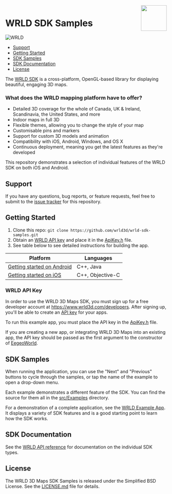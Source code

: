 <a href="http://www.wrld3d.com/">
    <img src="http://cdn2.eegeo.com/wp-content/uploads/2017/04/WRLD_Blue.png" align="right" height="80px" />
</a>

# WRLD SDK Samples

![WRLD](http://cdn2.eegeo.com/wp-content/uploads/2017/04/screenselection01.png)

* [Support](#support)
* [Getting Started](#getting-started)
* [SDK Samples](#sdk-samples)
* [SDK Documentation](#sdk-documentation)
* [License](#license)

The [WRLD SDK](http://www.wrld3d.com/) is a cross-platform, OpenGL-based library for displaying beautiful, engaging 3D maps.

### What does the WRLD mapping platform have to offer?

* Detailed 3D coverage for the whole of Canada, UK & Ireland, Scandinavia, the United States, and more
* Indoor maps in full 3D
* Flexible themes, allowing you to change the style of your map
* Customisable pins and markers
* Support for custom 3D models and animation
* Compatibility with iOS, Android, Windows, and OS X
* Continuous deployment, meaning you get the latest features as they're developed

This repository demonstrates a selection of individual features of the WRLD SDK on both iOS and Android.

## Support

If you have any questions, bug reports, or feature requests, feel free to submit to the [issue tracker](https://github.com/wrld3d/wrld-sdk-samples/issues) for this repository.

## Getting Started

1.  Clone this repo: `git clone https://github.com/wrld3d/wrld-sdk-samples.git`
2.  Obtain an [WRLD API key](https://www.wrld3d.com/developers/apikeys) and place it in the [ApiKey.h](https://github.com/wrld3d/wrld-sdk-samples/blob/master/src/Examples/ApiKey.h#L10) file.
3.  See table below to see detailed instructions for building the app.

Platform                                		| Languages
------------------------------------------------|-----------------
[Getting started on Android](/android#readme) 	| C++, Java
[Getting started on iOS](/ios#readme)           | C++, Objective-C

### WRLD API Key 

In order to use the WRLD 3D Maps SDK, you must sign up for a free developer account at https://www.wrld3d.com/developers. After signing up, you'll be able to create an [API key](https://www.wrld3d.com/developers/apikeys) for your apps. 

To run this example app, you must place the API key in the [ApiKey.h](https://github.com/wrld3d/wrld-sdk-samples/blob/master/src/Examples/ApiKey.h#L10) file.

If you are creating a new app, or integrating WRLD 3D Maps into an existing app, the API key should be passed as the first argument to the constructor of [EegeoWorld](http://cdn1.wrld3d.com/docs/mobile-sdk/class_eegeo_1_1_eegeo_world.html).

## SDK Samples

When running the application, you can use the "Next" and "Previous" buttons to cycle through the samples, or tap the name of the example to open a drop-down menu.

Each example demonstrates a different feature of the SDK. You can find the source for them all in the [src/Examples](https://github.com/wrld3d/wrld-sdk-samples/tree/master/src/Examples) directory.

For a demonstration of a complete application, see the [WRLD Example App](https://github.com/wrld3d/wrld-example-app). It displays a variety of SDK features and is a good starting point to learn how the SDK works.

## SDK Documentation

See the [WRLD API reference](http://cdn1.wrld3d.com/docs/mobile-sdk/namespaces.html) for documentation on the individual SDK types.

## License

The WRLD 3D Maps SDK Samples is released under the Simplified BSD License. See the [LICENSE.md](https://github.com/wrld3d/wrld-sdk-samples/blob/master/LICENSE.md) file for details.

